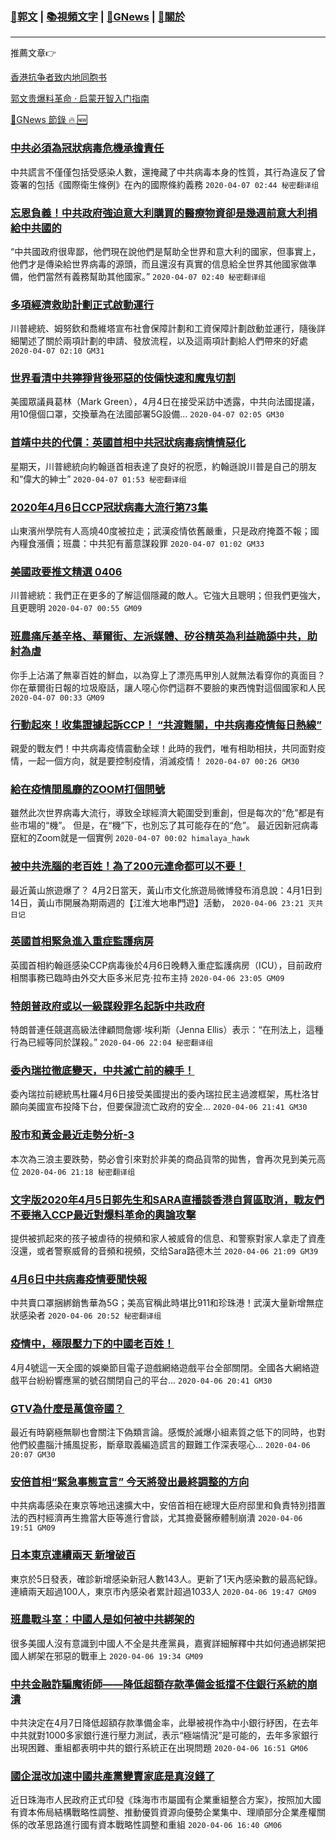 ###  [:eagle:郭文](https://github.com/ourhimalayas/txt) | [:books:視頻文字](https://github.com/ourhimalayas/txt/blob/master/content/README.md) | [:newspaper:GNews](https://github.com/ourhimalayas/txt/blob/master/content/gnews/README.md) | [:pray:關於](https://github.com/ourhimalayas/home/tree/master/about)
---

推薦文章:point_right:

[香港抗争者致内地同胞书](https://github.com/ourhimalayas/news/blob/master/2019/08/a_letter_from_the_hong_kong_people.md)

[郭文贵爆料革命 · 启蒙开智入门指南](https://github.com/ourhimalayas/txt/issues/1)

[:newspaper:GNews 節錄 :fire: :new:](https://github.com/ourhimalayas/txt/blob/master/content/gnews/README.md) 



### [中共必須為冠狀病毒危機承擔責任](/content/gnews/1/README.md)

中共謊言不僅僅包括受感染人數，還掩藏了中共病毒本身的性質，其行為違反了曾簽署的包括《國際衛生條例》在內的國際條約義務  `2020-04-07 02:44 秘密翻译组`

### [忘恩負義！中共政府強迫意大利購買的醫療物資卻是幾週前意大利捐給中共國的](/content/gnews/2/README.md)

“中共國政府很卑鄙，他們現在說他們是幫助全世界和意大利的國家，但事實上，他們才是傳染給世界病毒的源頭，而且還沒有真實的信息給全世界其他國家做準備，他們當然有義務幫助其他國家。”  `2020-04-07 02:40 秘密翻译组`

### [多項經濟救助計劃正式啟動運行](/content/gnews/3/README.md)

川普總統、姆努欽和喬維塔宣布社會保障計劃和工資保障計劃啟動並運行，隨後詳細闡述了關於兩項計劃的申請、發放流程，以及這兩項計劃給人們帶來的好處  `2020-04-07 02:10 GM31`

### [世界看清中共獰猙背後邪惡的伎倆快速和魔鬼切割](/content/gnews/4/README.md)

美國眾議員葛林（Mark Green），4月4日在接受采訪中透露，中共向法國提議，用10億個口罩，交換華為在法國部署5G設備...  `2020-04-07 02:05 GM30`

### [首靖中共的代價：英國首相中共冠狀病毒病情情惡化](/content/gnews/5/README.md)

星期天，川普總統向約翰遜首相表達了良好的祝愿，約翰遜說川普是自己的朋友和“偉大的紳士”  `2020-04-07 01:53 秘密翻译组`

### [2020年4月6日CCP冠狀病毒大流行第73集](/content/gnews/6/README.md)

山東濱州學院有人高燒40度被拉走；武漢疫情依舊嚴重，只是政府掩蓋不報；國內糧食漲價；班農：中共犯有蓄意謀殺罪  `2020-04-07 01:02 GM33`

### [美國政要推文精選 0406](/content/gnews/7/README.md)

川普總統：我們正在更多的了解這個隱藏的敵人。它強大且聰明；但我們更強大，且更聰明  `2020-04-07 00:55 GM09`

### [班農痛斥基辛格、華爾街、左派媒體、矽谷精英為利益跪舔中共，助紂為虐](/content/gnews/8/README.md)

你手上沾滿了無辜百姓的鮮血，以為穿上了漂亮馬甲別人就無法看穿你的真面目？你在華爾街日報的垃圾廢話，讓人噁心你們這群不要臉的東西愧對這個國家和人民  `2020-04-07 00:33 GM09`

### [行動起來！收集證據起訴CCP！ “共渡難關，中共病毒疫情每日熱線”](/content/gnews/9/README.md)

親愛的戰友們！中共病毒疫情震動全球！此時的我們，唯有相助相扶，共同面對疫情，一起一個方向，就是要控制疫情，消滅疫情！  `2020-04-07 00:26 GM30`

### [給在疫情間風靡的ZOOM打個問號](/content/gnews/10/README.md)

雖然此次世界病毒大流行，導致全球經濟大範圍受到重創，但是每次的“危”都是有些市場的“機”。 但是，在“機”下，也別忘了其可能存在的“危”。 最近因新冠病毒竄紅的Zoom就是一個實例  `2020-04-07 00:02 himalaya_hawk`

### [被中共洗腦的老百姓！為了200元連命都可以不要！](/content/gnews/11/README.md)

最近黃山旅遊爆了？ 4月2日當天，黃山市文化旅遊局微博發布消息說：4月1日到14日，黃山市開展為期兩週的【江淮大地串門遊】活動，  `2020-04-06 23:21 灭共日记`

### [英國首相緊急進入重症監護病房](/content/gnews/12/README.md)

英國首相約翰遜感染CCP病毒後於4月6日晚轉入重症監護病房（ICU），目前政府相關事務已臨時由外交大臣多米尼克·拉布主持  `2020-04-06 23:05 GM09`

### [特朗普政府或以一級謀殺罪名起訴中共政府](/content/gnews/13/README.md)

特朗普連任競選高級法律顧問詹娜·埃利斯（Jenna Ellis）表示：“在刑法上，這種行為已經等同於謀殺。”  `2020-04-06 22:04 秘密翻译组`

### [委內瑞拉徹底變天，中共滅亡前的練手！](/content/gnews/14/README.md)

委內瑞拉前總統馬杜羅4月6日接受美國提出的委內瑞拉民主過渡框架，馬杜洛甘願向美國宣布投降下台，但要保證流亡政府的安全...  `2020-04-06 21:41 GM30`

### [股市和黃金最近走勢分析-3](/content/gnews/15/README.md)

本次為三浪主要跌勢，勢必會引來對於非美的商品貨幣的拋售，會再次見到美元高位  `2020-04-06 21:18 秘密翻译组`

### [文字版2020年4月5日郭先生和SARA直播談香港自貿區取消，戰友們不要捲入CCP最近對爆料革命的輿論攻擊](/content/gnews/16/README.md)

提供被抓起來的孩子被虐待的視頻和家人被威脅的信息、和警察對家人拿走了資產沒還，或者警察威脅的音頻和視頻，交给Sara路德木兰  `2020-04-06 21:09 GM39`

### [4月6日中共病毒疫情要聞快報](/content/gnews/17/README.md)

中共賣口罩捆綁銷售華為5G；美高官稱此時堪比911和珍珠港！武漢大量新增無症狀感染者  `2020-04-06 20:52 秘密翻译组`

### [疫情中，極限壓力下的中國老百姓！](/content/gnews/18/README.md)

4月4號這一天全國的娛樂節目電子遊戲網絡遊戲平台全部關閉。全國各大網絡遊戲平台紛紛響應黨的號召關閉自己的平台...  `2020-04-06 20:41 GM30`

### [GTV為什麼是萬億帝國？](/content/gnews/19/README.md)

最近有時窮極無聊也會關注下偽類言論。感慨於滅爆小組素質之低下的同時，也對他們絞盡腦汁捕風捉影，斷章取義編造謊言的艱難工作深表噁心...  `2020-04-06 20:07 GM30`

### [安倍首相“緊急事態宣言” 今天將發出最終調整的方向](/content/gnews/20/README.md)

中共病毒感染在東京等地迅速擴大中，安倍首相在總理大臣府邸里和負責特別措置法的西村經濟再生擔當大臣等進行會談，尤其擔憂醫療體制崩潰  `2020-04-06 19:51 GM09`

### [日本東京連續兩天 新增破百](/content/gnews/21/README.md)

東京於5日發表，確診新增感染新冠人數143人。更新了1天內感染數的最高紀錄。連續兩天超過100人，東京市內感染者累計超過1033人  `2020-04-06 19:47 GM09`

### [班農戰斗室：中國人是如何被中共綁架的](/content/gnews/22/README.md)

很多美國人沒有意識到中國人不全是共產黨員，嘉賓詳細解釋中共如何通過綁架把國人綁架在邪惡的戰車上  `2020-04-06 19:34 GM09`

### [中共金融詐騙魔術師——降低超額存款準備金抵擋不住銀行系統的崩潰](/content/gnews/23/README.md)

中共決定在4月7日降低超額存款準備金率，此舉被視作為中小銀行紓困，在去年中共就對1000多家銀行進行壓力測試，表示“極端情況”是可能的，去年多家銀行出現困難、重組都表明中共的銀行系統正在出現問題  `2020-04-06 16:51 GM06`

### [國企混改加速中國共產黨變賣家底是真沒錢了](/content/gnews/24/README.md)

近日珠海市人民政府正式印發《珠海市市屬國有企業重組整合方案》，按照加大國有資本佈局結構戰略性調整、推動優質資源向優勢企業集中、理順部分企業產權關係的改革思路進行國有資本戰略性調整和重組  `2020-04-06 16:40 GM06`

